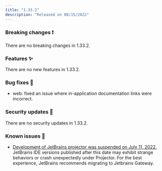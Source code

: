```yaml
---
title: "1.33.2"
description: "Released on 08/15/2022"
---
```


### Breaking changes ❗

There are no breaking changes in 1.33.2.

### Features ✨

There are no new features in 1.33.2.

### Bug fixes 🐛

- web: fixed an issue where in-application documentation links were incorrect.

### Security updates 🔐

There are no security updates in 1.33.2.

### Known issues 🔧

- [Development of JetBrains projector was suspended on July 11, 2022.](https://lp.jetbrains.com/projector/)
  JetBrains IDE versions published after this date may exhibit strange behaviors
  or crash unexpectedly under Projector. For the best experience, JetBrains
  recommends migrating to Jetbrains Gateway.
